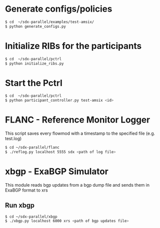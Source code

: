 # Generate configs/policies

```bash
$ cd  ~/sdx-parallel/examples/test-amsix/
$ python generate_configs.py
```

# Initialize RIBs for the participants
```bash
$ cd  ~/sdx-parallel/pctrl
$ python initialize_ribs.py
```

# Start the Pctrl
```bash
$ cd  ~/sdx-parallel/pctrl
$ python participant_controller.py test-amsix <id>
```

# FLANC - Reference Monitor Logger

This script saves every flowmod with a timestamp to the specified file (e.g. test.log)

```bash
$ cd ~/sdx-parallel/flanc
$ ./reflog.py localhost 5555 sdx <path of log file>
```

# xbgp - ExaBGP Simulator

This module reads bgp updates from a bgp dump file and sends them in ExaBGP format to xrs

## Run xbgp

```bash
$ cd ~/sdx-parallel/xbgp
$ ./xbgp.py localhost 6000 xrs <path of bgp updates file>
```

